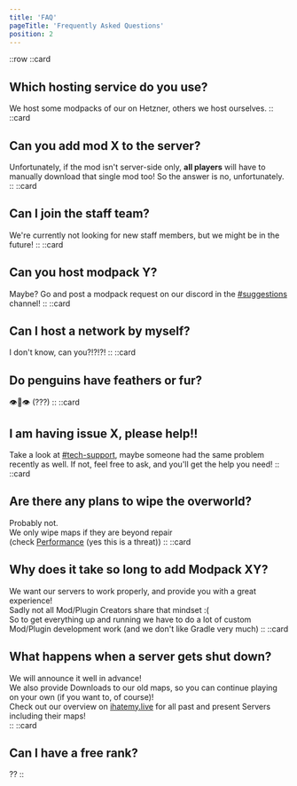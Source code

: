 ```yaml
---
title: 'FAQ'
pageTitle: 'Frequently Asked Questions'
position: 2
---
```

::row
::card
## Which hosting service do you use?
We host some modpacks of our on Hetzner, others we host ourselves.
::
::card
## Can you add mod X to the server?
Unfortunately, if the mod isn't server-side only, **all players** will have to manually download that single mod too! So the answer is no, unfortunately.
::
::card
## Can I join the staff team?
We're currently not looking for new staff members, but we might be in the future!
::
::card
## Can you host modpack Y?
Maybe? Go and post a modpack request on our discord in the [#suggestions](https://discord.com/channels/637719625274228743/1151595305872146652) channel!
::
::card
## Can I host a network by myself?
I don't know, can you?!?!?!
::
::card
## Do penguins have feathers or fur?
👁️👄👁️ (???)
::
::card
## I am having issue X, please help!!
Take a look at [#tech-support](https://discord.com/channels/637719625274228743/677466545135550475), maybe someone had the same problem recently as well.
If not, feel free to ask, and you'll get the help you need!
::
::card
## Are there any plans to wipe the overworld?
Probably not.  
We only wipe maps if they are beyond repair  
(check [Performance](/docs/getting-started/performance) (yes this is a threat))
::
::card
## Why does it take so long to add Modpack XY?
We want our servers to work properly, and provide you with a great experience!  
Sadly not all Mod/Plugin Creators share that mindset :(  
So to get everything up and running we have to do a lot of custom Mod/Plugin development work (and we don't like Gradle very much)
::
::card
## What happens when a server gets shut down?
We will announce it well in advance!  
We also provide Downloads to our old maps, so you can continue playing on your own (if you want to, of course)!  
Check out our overview on [ihatemy.live](/) for all past and present Servers including their maps!  
::
::card
## Can I have a free rank?
??
::